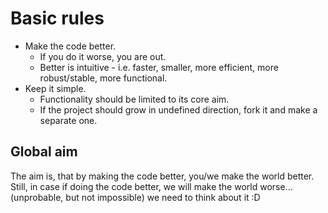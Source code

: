 # Basic rules

 + Make the code better.
   + If you do it worse, you are out.
   + Better is intuitive - i.e. faster, smaller, more efficient, more robust/stable, more functional.
 + Keep it simple.
   + Functionality should be limited to its core aim.
   + If the project should grow in undefined direction, fork it and make a separate one.

## Global aim

The aim is, that by making the code better, you/we make the world better.
Still, in case if doing the code better, we will make the world worse... (unprobable, but not impossible) we need to think about it :D
